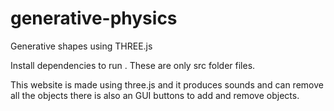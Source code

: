 # generative-physics
Generative shapes using THREE.js

Install dependencies to run . These are only src folder files.

This website is made using three.js and it produces sounds and can remove all the objects
there is also an GUI buttons to add and remove objects.
